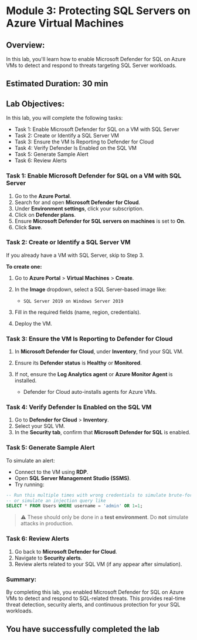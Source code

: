 
# Module 3: Protecting SQL Servers on Azure Virtual Machines

## Overview:

In this lab, you'll learn how to enable Microsoft Defender for SQL on Azure VMs to detect and respond to threats targeting SQL Server workloads.

## Estimated Duration: 30 min

## Lab Objectives: 

In this lab, you will complete the following tasks:

- Task 1: Enable Microsoft Defender for SQL on a VM with SQL Server
- Task 2: Create or Identify a SQL Server VM
- Task 3: Ensure the VM Is Reporting to Defender for Cloud
- Task 4: Verify Defender Is Enabled on the SQL VM
- Task 5: Generate Sample Alert
- Task 6: Review Alerts

### Task 1: Enable Microsoft Defender for SQL on a VM with SQL Server

1. Go to the **Azure Portal**.
2. Search for and open **Microsoft Defender for Cloud**.
3. Under **Environment settings**, click your subscription.
4. Click on **Defender plans**.
5. Ensure **Microsoft Defender for SQL servers on machines** is set to **On**.
6. Click **Save**.

### Task 2: Create or Identify a SQL Server VM

If you already have a VM with SQL Server, skip to Step 3.

**To create one:**

1. Go to **Azure Portal** > **Virtual Machines** > **Create**.
2. In the **Image** dropdown, select a SQL Server-based image like:

   * `SQL Server 2019 on Windows Server 2019`
3. Fill in the required fields (name, region, credentials).
4. Deploy the VM.

### Task 3: Ensure the VM Is Reporting to Defender for Cloud

1. In **Microsoft Defender for Cloud**, under **Inventory**, find your SQL VM.
2. Ensure its **Defender status** is **Healthy** or **Monitored**.
3. If not, ensure the **Log Analytics agent** or **Azure Monitor Agent** is installed.

   * Defender for Cloud auto-installs agents for Azure VMs.

### Task 4: Verify Defender Is Enabled on the SQL VM

1. Go to **Defender for Cloud** > **Inventory**.
2. Select your SQL VM.
3. In the **Security tab**, confirm that **Microsoft Defender for SQL** is enabled.

### Task 5: Generate Sample Alert

To simulate an alert:

* Connect to the VM using **RDP**.
* Open **SQL Server Management Studio (SSMS)**.
* Try running:

```sql
-- Run this multiple times with wrong credentials to simulate brute-force
-- or simulate an injection query like
SELECT * FROM Users WHERE username = 'admin' OR 1=1;
```

> ⚠️ These should only be done in a **test environment**. Do **not** simulate attacks in production.

### Task 6: Review Alerts

1. Go back to **Microsoft Defender for Cloud**.
2. Navigate to **Security alerts**.
3. Review alerts related to your SQL VM (if any appear after simulation).


### **Summary:**

By completing this lab, you enabled Microsoft Defender for SQL on Azure VMs to detect and respond to SQL-related threats. This provides real-time threat detection, security alerts, and continuous protection for your SQL workloads.


## You have successfully completed the lab
